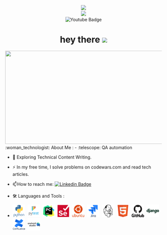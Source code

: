 <div id="header" align="center">
  
  <img src="https://i.pinimg.com/originals/50/83/e0/5083e0a2a7dcaae07c142e8b87036a27.gif" width="200"/>
</div>
<div id="badges" align="center">
  <a href="https://vk.com/prolifestories">
    <img src="https://androidt.ru/uploads/posts/2017-09/1506530411_vk.jpg" width="100"/>
  </a>
  
</div>
<div id="badges" align="center">
<img src="https://komarev.com/ghpvc/?username=testwebportalmercedes&style=flat-square&color=blue" alt=" Youtube Badge " />
  <h1>
  hey there
  <img src="https://media.giphy.com/media/hvRJCLFzcasrR4ia7z/giphy.gif" width="30px"/>
</h1>
</div>
<div align="center">
  <img src="https://media.giphy.com/media/dWesBcTLavkZuG35MI/giphy.gif" width="600" height="300"/>
</div>
:woman_technologist: About Me :
- :telescope: QA automation

- :seedling: Exploring Technical Content Writing.

- :zap: In my free time, I solve problems on codewars.com and read tech articles.

- :mailbox:How to reach me: [![Linkedin Badge](https://img.shields.io/badge/-Telegram-blue?style=flat&logo=Telegram&logoColor=white)](https://t.me/igor_skill)
- :hammer_and_wrench: Languages and Tools :
- <div>

  <img src="https://github.com/devicons/devicon/blob/master/icons/python/python-original-wordmark.svg" title="Python" alt="Python" width="40" height="40"/>&nbsp;
  <img src="https://github.com/devicons/devicon/blob/master/icons/pytest/pytest-original-wordmark.svg" title="Pytest" alt="Pytest" width="40" height="40"/>&nbsp;
  <img src="https://github.com/devicons/devicon/blob/master/icons/pycharm/pycharm-original.svg" title="Pycharm" alt="Pycharm"  width="40"  height="40"/>&nbsp;
  <img src="https://github.com/devicons/devicon/blob/master/icons/selenium/selenium-original.svg" title="Selenium" alt="Selenium" width="40" height="40"/>&nbsp;
  <img src="https://github.com/devicons/devicon/blob/master/icons/ubuntu/ubuntu-plain-wordmark.svg" title="Ubuntu" alt="Ubuntu" width="40" height="40"/>&nbsp;
  <img src="https://github.com/devicons/devicon/blob/master/icons/jira/jira-original-wordmark.svg" title="Jira" alt="Jira" width="40" height="40"/>&nbsp;
  <img src="https://github.com/devicons/devicon/blob/master/icons/jenkins/jenkins-line.svg"  title="Jenkins" alt="Jenkins" width="40" height="40"/>&nbsp;
  <img src="https://github.com/devicons/devicon/blob/master/icons/html5/html5-original.svg" title="HTML5" alt="HTML" width="40" height="40"/>&nbsp;
  <img src="https://github.com/devicons/devicon/blob/master/icons/github/github-original-wordmark.svg" title="Github" alt="Github" width="40"/>&nbsp;
  <img src="https://github.com/devicons/devicon/blob/master/icons/django/django-plain-wordmark.svg" title="Django" alt="Django" width="40" />&nbsp;
  <img src="https://github.com/devicons/devicon/blob/master/icons/confluence/confluence-original-wordmark.svg" title="Confluence" alt="Confluence" width="40" />&nbsp;
  <img src="https://github.com/devicons/devicon/blob/master/icons/androidstudio/androidstudio-original-wordmark.svg" title="Androidstudio" alt="Androidstudio" width="40" />&nbsp;
</div>
